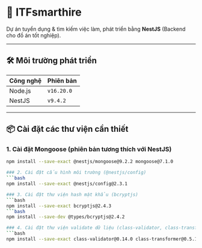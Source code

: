 # 🚀 ITFsmarthire

Dự án tuyển dụng & tìm kiếm việc làm, phát triển bằng **NestJS** (Backend cho đồ án tốt nghiệp).

---

## 🛠️ Môi trường phát triển

| Công nghệ  | Phiên bản     |
|------------|---------------|
| Node.js    | `v16.20.0`    |
| NestJS     | `v9.4.2`      |

---

## 📦 Cài đặt các thư viện cần thiết

### 1. Cài đặt Mongoose (phiên bản tương thích với NestJS)
```bash
npm install --save-exact @nestjs/mongoose@9.2.2 mongoose@7.1.0

### 2. Cài đặt cấu hình môi trường (@nestjs/config)
```bash
npm install --save-exact @nestjs/config@2.3.1

### 3. Cài đặt thư viện hash mật khẩu (bcryptjs)
```bash
npm install --save-exact bcryptjs@2.4.3
```bash
npm install --save-dev @types/bcryptjs@2.4.2

### 4. Cài đặt thư viện validate dữ liệu (class-validator, class-transformer)
```bash
npm install --save-exact class-validator@0.14.0 class-transformer@0.5.1


